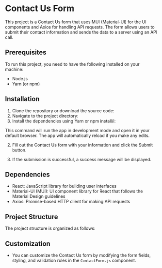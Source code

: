 # Contact Us Form

This project is a Contact Us form that uses MUI (Material-UI) for the UI components and Axios for handling API requests. The form allows users to submit their contact information and sends the data to a server using an API call.

## Prerequisites

To run this project, you need to have the following installed on your machine:

- Node.js
- Yarn (or npm)

## Installation

1. Clone the repository or download the source code:
2. Navigate to the project directory:
3. Install the dependencies using Yarn or npm install/i:


This command will run the app in development mode and open it in your default browser. The app will automatically reload if you make any edits.

2. Fill out the Contact Us form with your information and click the Submit button.

3. If the submission is successful, a success message will be displayed.

## Dependencies

- React: JavaScript library for building user interfaces
- Material-UI (MUI): UI component library for React that follows the Material Design guidelines
- Axios: Promise-based HTTP client for making API requests

## Project Structure

The project structure is organized as follows:


## Customization

- You can customize the Contact Us form by modifying the form fields, styling, and validation rules in the `ContactForm.js` component.

